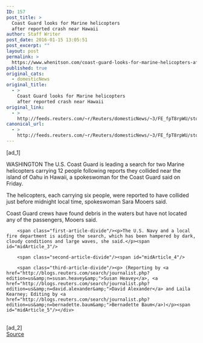 ```yaml
---
ID: 157
post_title: >
  Coast Guard looks for Marine helicopters
  after reported crash near Hawaii
author: Staff Writer
post_date: 2016-01-15 13:05:51
post_excerpt: ""
layout: post
permalink: >
  https://www.whenitson.com/coast-guard-looks-for-marine-helicopters-after-reported-crash-near-hawaii/
published: true
original_cats:
  - domesticNews
original_title:
  - >
    Coast Guard looks for Marine helicopters
    after reported crash near Hawaii
original_link:
  - >
    http://feeds.reuters.com/~r/Reuters/domesticNews/~3/FE_fpT8rpWU/story01.htm
canonical_url:
  - >
    http://feeds.reuters.com/~r/Reuters/domesticNews/~3/FE_fpT8rpWU/story01.htm
---
```

 [ad_1]
<br><div id="articleText">
<span id="midArticle_start"/>

<span class="focusParagraph" readability="5"><p><span class="articleLocation">WASHINGTON</span> The U.S. Coast Guard is leading a search for two Marine helicopters carrying 12 people following reports they collided near the island of Oahu in Hawaii, a spokeswoman for the Coast Guard said on Friday. </p></span><span id="midArticle_0"/><p>The helicopters, each carrying six people, were reported to have collided just before midnight local time, spokeswoman Sara Mooers said.</p><span id="midArticle_1"/><p>Coast Guard crews have found debris in the waters but have not located any of the passengers, Mooers said. </p><span id="midArticle_2"/>
        
        <span class="first-article-divide"/><p>The U.S. Navy and a local fire department is aiding the search, which has been hampered by dark, cloudy conditions and large waves, she said.</p><span id="midArticle_3"/>
        
        <span class="second-article-divide"/><span id="midArticle_4"/>
        
        <span class="third-article-divide"/><p> (Reporting by <a href="http://blogs.reuters.com/search/journalist.php?edition=us&amp;n=susan.heavey&amp;">Susan Heavey</a>, <a href="http://blogs.reuters.com/search/journalist.php?edition=us&amp;n=david.alexander&amp;">David Alexander</a> and Laila Kearney; Editing by <a href="http://blogs.reuters.com/search/journalist.php?edition=us&amp;n=bernadette.baum&amp;">Bernadette Baum</a>)</p><span id="midArticle_5"/></div>
<br>[ad_2]
<br><a href="http://feeds.reuters.com/~r/Reuters/domesticNews/~3/FE_fpT8rpWU/story01.htm">Source </a>